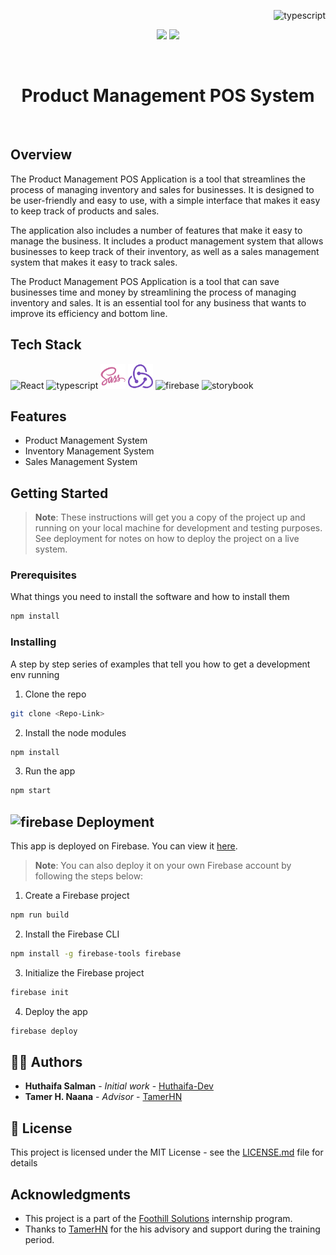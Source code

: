 <p align="right"> <img src="https://www.vectorlogo.zone/logos/typescriptlang/typescriptlang-icon.svg" alt="typescript" width="40" height="40"/></p>

<p align="center">
    <img src="https://user-images.githubusercontent.com/62269745/174906065-7bb63e14-879a-4740-849c-0821697aeec2.png#gh-light-mode-only" width="40%">
    <img src="https://user-images.githubusercontent.com/62269745/174906068-aad23112-20fe-4ec8-877f-3ee1d9ec0a69.png#gh-dark-mode-only" width="40%">
</p>

<br>

<h1 align="center"> Product Management POS System </h1>
<br>

## Overview

The Product Management POS Application is a tool that streamlines the process of managing inventory and sales for businesses. It is designed to be user-friendly and easy to use, with a simple interface that makes it easy to keep track of products and sales.

The application also includes a number of features that make it easy to manage the business. It includes a product management system that allows businesses to keep track of their inventory, as well as a sales management system that makes it easy to track sales.

The Product Management POS Application is a tool that can save businesses time and money by streamlining the process of managing inventory and sales. It is an essential tool for any business that wants to improve its efficiency and bottom line.

## Tech Stack

<p align="left">
<img width="40" height="40" alt="React" src="https://user-images.githubusercontent.com/62269745/151359683-6602ec17-a473-43a5-b7e7-866d8194c959.svg" />
<img src="https://www.vectorlogo.zone/logos/typescriptlang/typescriptlang-icon.svg" alt="typescript" width="40" height="40"/>
<img src="https://raw.githubusercontent.com/devicons/devicon/master/icons/sass/sass-original.svg" alt="scss" width="40" height="40"/>
<img src="https://raw.githubusercontent.com/devicons/devicon/master/icons/redux/redux-original.svg" alt="redux" width="40" height="40"/>
<img src="https://www.vectorlogo.zone/logos/firebase/firebase-icon.svg" alt="firebase" width="40" height="40"/>
<img src="https://user-images.githubusercontent.com/62269745/197410201-d707e69d-5ec4-49a0-a482-c2df4d15662d.png" alt="storybook" width="40" height="40"/>
</p>

## Features

- Product Management System
- Inventory Management System
- Sales Management System

## Getting Started

> **Note**: These instructions will get you a copy of the project up and running on your local machine for development and testing purposes. See deployment for notes on how to deploy the project on a live system.

### Prerequisites

What things you need to install the software and how to install them

```bash
npm install
```

### Installing

A step by step series of examples that tell you how to get a development env running

1. Clone the repo

```bash
git clone <Repo-Link>
```

2. Install the node modules

```bash
npm install
```

3. Run the app

```bash
npm start
```

## <img src="https://www.vectorlogo.zone/logos/firebase/firebase-icon.svg" alt="firebase" width="25" height="25"/> Deployment

This app is deployed on Firebase. You can view it [here](https://product-manager-1903f.web.app/home).

> **Note**:
> You can also deploy it on your own Firebase account by following the steps below:

1. Create a Firebase project

```bash
npm run build
```

2. Install the Firebase CLI

```bash
npm install -g firebase-tools firebase
```

3. Initialize the Firebase project

```bash
firebase init
```

4. Deploy the app

```bash
firebase deploy
```

## 🧑‍💻 Authors

- **Huthaifa Salman** - _Initial work_ - [Huthaifa-Dev](https://github.com/Huthaifa-Dev)
- **Tamer H. Naana** - _Advisor_ - [TamerHN](https://github.com/TamerHN)

## 📝 License

This project is licensed under the MIT License - see the [LICENSE.md](LICENSE.md) file for details

## Acknowledgments

- This project is a part of the [Foothill Solutions](https://www.foothillsolutions.com/) internship program.
- Thanks to [TamerHN](https://github.com/TamerHN) for the his advisory and support during the training period.
